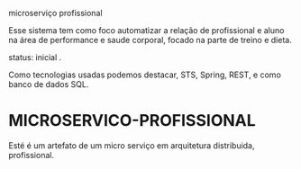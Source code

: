 
microserviço profissional 

Esse sistema tem como foco automatizar a relação de profissional e aluno na área de performance e saude corporal, focado na parte de treino e dieta.

status: inicial .

Como tecnologias usadas podemos destacar, STS, Spring, REST, e como banco de dados SQL. 

# MICROSERVICO-PROFISSIONAL

Esté é um artefato de um micro serviço em arquitetura distribuida, profissional.

